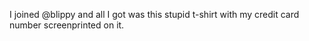 I joined @blippy and all I got was this stupid t-shirt with my credit card number screenprinted on it.